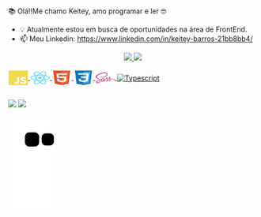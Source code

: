 📚 Olá!!Me chamo Keitey, amo programar e ler 🤓

- 💡 Atualmente estou em busca de oportunidades na área de FrontEnd.
- 📫 Meu Linkedin: https://www.linkedin.com/in/keitey-barros-21bb8bb4/

<div align="center">
  <a href="https://github.com/Keitey">
  <img height="180em" src="https://github-readme-stats.vercel.app/api?username=Keitey&show_icons=true&theme=synthwave&include_all_commits=true&count_private=true"/>
  <img height="180em" src="https://github-readme-stats.vercel.app/api/top-langs/?username=Keitey&layout=compact&langs_count=7&theme=synthwave"/>
</div>
  
 <div style="display: inline_block"><br>
  <img align="center" alt="Js" height="30" width="40" src="https://raw.githubusercontent.com/devicons/devicon/master/icons/javascript/javascript-plain.svg">
  <img align="center" alt="React" height="30" width="40" src="https://raw.githubusercontent.com/devicons/devicon/master/icons/react/react-original.svg">
  <img align="center" alt="HTML" height="30" width="40" src="https://raw.githubusercontent.com/devicons/devicon/master/icons/html5/html5-original.svg">
  <img align="center" alt="CSS" height="30" width="40" src="https://raw.githubusercontent.com/devicons/devicon/master/icons/css3/css3-original.svg">
  <img align="center" alt="SASS" height="30" width="40" src="https://raw.githubusercontent.com/devicons/devicon/master/icons/sass/sass-original.svg">
  <img align="center" alt="Typescript" height="30" width="40" src="https://img.shields.io/badge/--3178C6?logo=typescript&logoColor=ffffff">

</div>

 ##
 
<div> 

  <a href = "mailto:keiteybarros@gmail.com"><img src="https://img.shields.io/badge/Gmail-D14836?style=for-the-badge&logo=gmail&logoColor=white" target="_blank"></a>
  <a href="https://www.linkedin.com/in/keitey-barros-21bb8bb4/" target="_blank"><img src="https://img.shields.io/badge/-LinkedIn-%230077B5?style=for-the-badge&logo=linkedin&logoColor=white" target="_blank"></a> 

![Snake animation](https://github.com/keitey/keitey/blob/output/github-contribution-grid-snake.svg)
</div>
